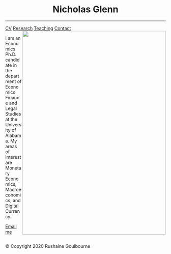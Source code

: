 <head>
<link href="style.css" rel="stylesheet">
</head>

<meta name="viewport" content="width=device-width, initial-scale=1">
<!-- Add icon library -->
<link rel="stylesheet" href="https://cdnjs.cloudflare.com/ajax/libs/font-awesome/4.7.0/css/font-awesome.min.css">


<body>
<div class="content">
 
   
<h1 align = "center"> Nicholas Glenn </h1>
<hr>

<div class="topnav">
 <a href="index.html"><i class="fa fa-home"></i></a>
  <div class="topnav-right">
    <a href="CV.html">CV</a>
    <a href="Research.html">Research</a>
    <a href="Teaching.html">Teaching</a>
    <a href="Contact.html">Contact</a>
  </div>
</div>

 <img align="right" src="https://rushainegoulbourne.github.io/Headshot.jpg"  width="450" height="640">

<p>I am an Economics Ph.D. candidate in the department of Economics Finance and Legal Studies at the University of Alabama. 
 My areas of interest are Monetary Economics, Macroeconomics, and Digital Currency.</p>

<p><a href="mailto:rdgoulbourne@crimson.ua.edu">Email me</a></p>
  

 
 <div style="clear:both;"></div>
 
 <div class="footer">
 <p>© Copyright 2020 Rushaine Goulbourne</p>
</div>
</div>
</body>

